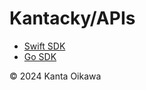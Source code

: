 # Kantacky/APIs

- [Swift SDK](https://github.com/kantacky/apis-swift)
- [Go SDK](https://github.com/kantacky/apis-go)

&copy; 2024 Kanta Oikawa
